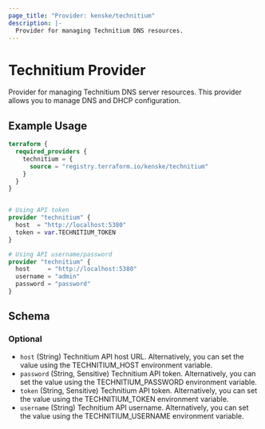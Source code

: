 ```yaml
---
page_title: "Provider: kenske/technitium"
description: |-
  Provider for managing Technitium DNS resources.
---
```


# Technitium Provider

Provider for managing Technitium DNS server resources. This provider allows you to manage DNS and DHCP configuration.

## Example Usage

```terraform
terraform {
  required_providers {
    technitium = {
      source = "registry.terraform.io/kenske/technitium"
    }
  }
}


# Using API token
provider "technitium" {
  host  = "http://localhost:5380"
  token = var.TECHNITIUM_TOKEN
}

# Using API username/password
provider "technitium" {
  host     = "http://localhost:5380"
  username = "admin"
  password = "password"
}
```

<!-- schema generated by tfplugindocs -->
## Schema

### Optional

- `host` (String) Technitium API host URL. Alternatively, you can set the value using the TECHNITIUM_HOST environment variable.
- `password` (String, Sensitive) Technitium API token. Alternatively, you can set the value using the TECHNITIUM_PASSWORD environment variable.
- `token` (String, Sensitive) Technitium API token. Alternatively, you can set the value using the TECHNITIUM_TOKEN environment variable.
- `username` (String) Technitium API username. Alternatively, you can set the value using the TECHNITIUM_USERNAME environment variable.

